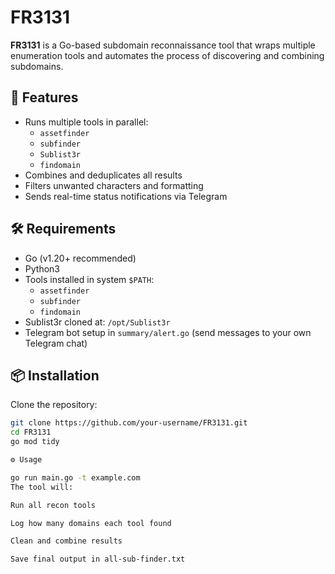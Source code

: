 # FR3131

**FR3131** is a Go-based subdomain reconnaissance tool that wraps multiple enumeration tools and automates the process of discovering and combining subdomains.

## 🚀 Features

- Runs multiple tools in parallel:
  - `assetfinder`
  - `subfinder`
  - `Sublist3r`
  - `findomain`
- Combines and deduplicates all results
- Filters unwanted characters and formatting
- Sends real-time status notifications via Telegram

## 🛠 Requirements

- Go (v1.20+ recommended)
- Python3
- Tools installed in system `$PATH`:
  - `assetfinder`
  - `subfinder`
  - `findomain`
- Sublist3r cloned at: `/opt/Sublist3r`
- Telegram bot setup in `summary/alert.go` (send messages to your own Telegram chat)

## 📦 Installation

Clone the repository:

```bash
git clone https://github.com/your-username/FR3131.git
cd FR3131
go mod tidy

⚙️ Usage

go run main.go -t example.com
The tool will:

Run all recon tools

Log how many domains each tool found

Clean and combine results

Save final output in all-sub-finder.txt
